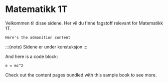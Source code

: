 # Matematikk 1T

Velkommen til disse sidene. Her vil du finne fagstoff relevant for Matematikk 1T. 
```{admonition} Here's your admonition
Here's the admonition content
```
:::{note}
Sidene er under konstuksjon
:::

And here is a code block:

```
e = mc^2
```

Check out the content pages bundled with this sample book to see more.
